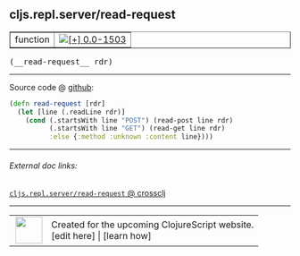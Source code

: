 ## cljs.repl.server/read-request



 <table border="1">
<tr>
<td>function</td>
<td><a href="https://github.com/cljsinfo/cljs-api-docs/tree/0.0-1503"><img valign="middle" alt="[+] 0.0-1503" title="Added in 0.0-1503" src="https://img.shields.io/badge/+-0.0--1503-lightgrey.svg"></a> </td>
</tr>
</table>


 <samp>
(__read-request__ rdr)<br>
</samp>

---







Source code @ [github](https://github.com/clojure/clojurescript/blob/r2199/src/clj/cljs/repl/server.clj#L95-L99):

```clj
(defn read-request [rdr]
  (let [line (.readLine rdr)]
    (cond (.startsWith line "POST") (read-post line rdr)
          (.startsWith line "GET") (read-get line rdr)
          :else {:method :unknown :content line})))
```

<!--
Repo - tag - source tree - lines:

 <pre>
clojurescript @ r2199
└── src
    └── clj
        └── cljs
            └── repl
                └── <ins>[server.clj:95-99](https://github.com/clojure/clojurescript/blob/r2199/src/clj/cljs/repl/server.clj#L95-L99)</ins>
</pre>

-->

---



###### External doc links:

[`cljs.repl.server/read-request` @ crossclj](http://crossclj.info/fun/cljs.repl.server/read-request.html)<br>

---

 <table>
<tr><td>
<img valign="middle" align="right" width="48px" src="http://i.imgur.com/Hi20huC.png">
</td><td>
Created for the upcoming ClojureScript website.<br>
[edit here] | [learn how]
</td></tr></table>

[edit here]:https://github.com/cljsinfo/cljs-api-docs/blob/master/cljsdoc/cljs.repl.server/read-request.cljsdoc
[learn how]:https://github.com/cljsinfo/cljs-api-docs/wiki/cljsdoc-files

<!--

This information was too distracting to show to readers, but I'll leave it
commented here since it is helpful to:

- pretty-print the data used to generate this document
- and show how to retrieve that data



The API data for this symbol:

```clj
{:ns "cljs.repl.server",
 :name "read-request",
 :type "function",
 :signature ["[rdr]"],
 :source {:code "(defn read-request [rdr]\n  (let [line (.readLine rdr)]\n    (cond (.startsWith line \"POST\") (read-post line rdr)\n          (.startsWith line \"GET\") (read-get line rdr)\n          :else {:method :unknown :content line})))",
          :title "Source code",
          :repo "clojurescript",
          :tag "r2199",
          :filename "src/clj/cljs/repl/server.clj",
          :lines [95 99]},
 :full-name "cljs.repl.server/read-request",
 :full-name-encode "cljs.repl.server/read-request",
 :history [["+" "0.0-1503"]]}

```

Retrieve the API data for this symbol:

```clj
;; from Clojure REPL
(require '[clojure.edn :as edn])
(-> (slurp "https://raw.githubusercontent.com/cljsinfo/cljs-api-docs/catalog/cljs-api.edn")
    (edn/read-string)
    (get-in [:symbols "cljs.repl.server/read-request"]))
```

-->

